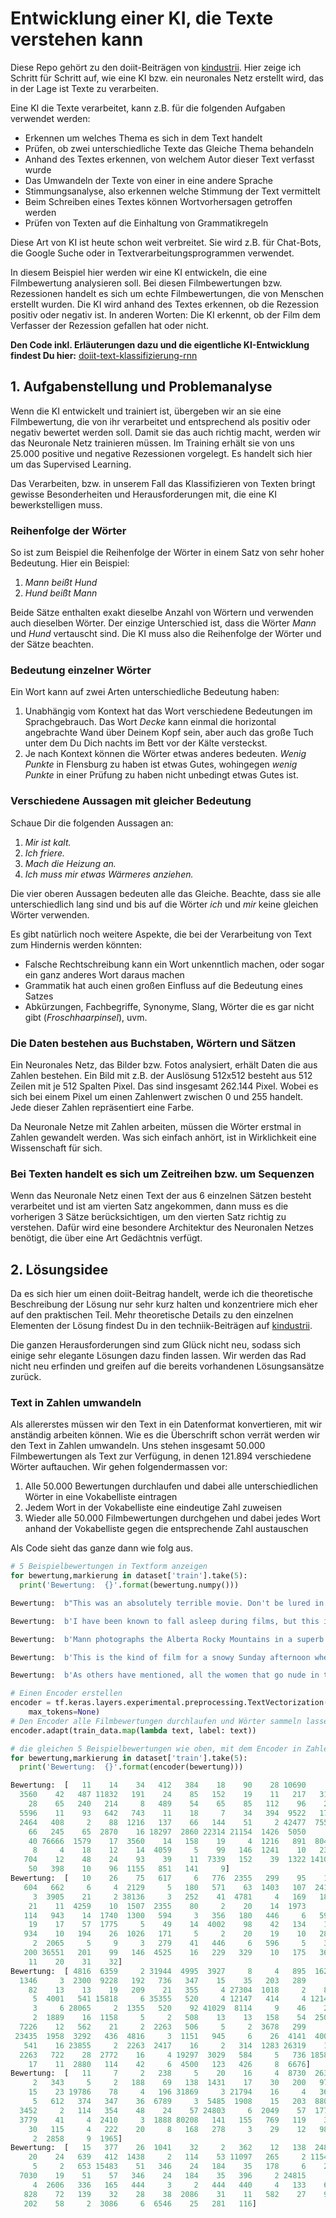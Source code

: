 # Entwicklung einer KI, die Texte verstehen kann

Diese Repo gehört zu den doiit-Beiträgen von [kindustrii](https://www.kindustrii.de).
Hier zeige ich Schritt für Schritt auf, wie eine KI bzw. ein neuronales Netz erstellt wird, das in der Lage ist Texte zu verarbeiten.

Eine KI die Texte verarbeitet, kann z.B. für die folgenden Aufgaben verwendet werden:
- Erkennen um welches Thema es sich in dem Text handelt
- Prüfen, ob zwei unterschiedliche Texte das Gleiche Thema behandeln
- Anhand des Textes erkennen, von welchem Autor dieser Text verfasst wurde
- Das Umwandeln der Texte von einer in eine andere Sprache 
- Stimmungsanalyse, also erkennen welche Stimmung der Text vermittelt
- Beim Schreiben eines Textes können Wortvorhersagen getroffen werden
- Prüfen von Texten auf die Einhaltung von Grammatikregeln

Diese Art von KI ist heute schon weit verbreitet. Sie wird z.B. für Chat-Bots, die Google Suche oder in Textverarbeitungsprogrammen verwendet.

In diesem Beispiel hier werden wir eine KI entwickeln, die eine Filmbewertung analysieren soll. Bei diesen Filmbewertungen bzw. Rezessionen handelt es sich um echte Filmbewertungen, die von Menschen erstellt wurden. Die KI wird anhand des Textes erkennen, ob die Rezession positiv oder negativ ist. In anderen Worten: Die KI erkennt, ob der Film dem Verfasser der Rezession gefallen hat oder nicht.

**Den Code inkl. Erläuterungen dazu und die eigentliche KI-Entwicklung findest Du hier:** [doiit-text-klassifizierung-rnn](https://github.com/kindustrii/doiit-text-klassifizierung-rnn/blob/main/doiit_text_klassifizierung_mit_rnn.ipynb)

## 1. Aufgabenstellung und Problemanalyse 

Wenn die KI entwickelt und trainiert ist, übergeben wir an sie eine Filmbewertung, die von ihr verarbeitet und entsprechend als positiv oder negativ bewertet werden soll. Damit sie das auch richtig macht, werden wir das Neuronale Netz trainieren müssen. Im Training erhält sie von uns 25.000 positive und negative Rezessionen vorgelegt. Es handelt sich hier um das Supervised Learning.

Das Verarbeiten, bzw. in unserem Fall das Klassifizieren von Texten bringt gewisse Besonderheiten und Herausforderungen mit, die eine KI bewerkstelligen muss. 

### Reihenfolge der Wörter

So ist zum Beispiel die Reihenfolge der Wörter in einem Satz von sehr hoher Bedeutung. Hier ein Beispiel:
1. *Mann beißt Hund*
2. *Hund beißt Mann*

Beide Sätze enthalten exakt dieselbe Anzahl von Wörtern und verwenden auch dieselben Wörter. Der einzige Unterschied ist, dass die Wörter *Mann* und *Hund* vertauscht sind. Die KI muss also die Reihenfolge der Wörter und der Sätze beachten.

### Bedeutung einzelner Wörter

Ein Wort kann auf zwei Arten unterschiedliche Bedeutung haben:
1. Unabhängig vom Kontext hat das Wort verschiedene Bedeutungen im Sprachgebrauch. Das Wort *Decke* kann einmal die horizontal angebrachte Wand über Deinem Kopf sein, aber auch das große Tuch unter dem Du Dich nachts im Bett vor der Kälte versteckst.
2. Je nach Kontext können die Wörter etwas anderes bedeuten. *Wenig Punkte* in Flensburg zu haben ist etwas Gutes, wohingegen *wenig Punkte* in einer Prüfung zu haben nicht unbedingt etwas Gutes ist.

### Verschiedene Aussagen mit gleicher Bedeutung

Schaue Dir die folgenden Aussagen an:
1. *Mir ist kalt.*
2. *Ich friere.*
3. *Mach die Heizung an.*
4. *Ich muss mir etwas Wärmeres anziehen.*

Die vier oberen Aussagen bedeuten alle das Gleiche. Beachte, dass sie alle unterschiedlich lang sind und bis auf die Wörter *ich* und *mir* keine gleichen Wörter verwenden.

Es gibt natürlich noch weitere Aspekte, die bei der Verarbeitung von Text zum Hindernis werden könnten:
- Falsche Rechtschreibung kann ein Wort unkenntlich machen, oder sogar ein ganz anderes Wort daraus machen
- Grammatik hat auch einen großen Einfluss auf die Bedeutung eines Satzes
- Abkürzungen, Fachbegriffe, Synonyme, Slang, Wörter die es gar nicht gibt (*Froschhaarpinsel*), uvm.

### Die Daten bestehen aus Buchstaben, Wörtern und Sätzen 

Ein Neuronales Netz, das Bilder bzw. Fotos analysiert, erhält Daten die aus Zahlen bestehen. Ein Bild mit z.B. der Auslösung 512x512 besteht aus 512 Zeilen mit je 512 Spalten Pixel. Das sind insgesamt 262.144 Pixel. Wobei es sich bei einem Pixel um einen Zahlenwert zwischen 0 und 255 handelt. Jede dieser Zahlen repräsentiert eine Farbe.

Da Neuronale Netze mit Zahlen arbeiten, müssen die Wörter erstmal in Zahlen gewandelt werden. Was sich einfach anhört, ist in Wirklichkeit eine Wissenschaft für sich.

### Bei Texten handelt es sich um Zeitreihen bzw. um Sequenzen

Wenn das Neuronale Netz einen Text der aus 6 einzelnen Sätzen besteht verarbeitet und ist am vierten Satz angekommen, dann muss es die vorherigen 3 Sätze berücksichtigen, um den vierten Satz richtig zu verstehen. Dafür wird eine besondere Architektur des Neuronalen Netzes benötigt, die über eine Art Gedächtnis verfügt.

## 2. Lösungsidee

Da es sich hier um einen doiit-Beitrag handelt, werde ich die theoretische Beschreibung der Lösung nur sehr kurz halten und konzentriere mich eher auf den praktischen Teil. Mehr theoretische Details zu den einzelnen Elementen der Lösung findest Du in den techniik-Beiträgen auf [kindustrii](https://www.kindustrii.de).

Die ganzen Herausforderungen sind zum Glück nicht neu, sodass sich einige sehr elegante Lösungen dazu finden lassen. Wir werden das Rad nicht neu erfinden und greifen auf die bereits vorhandenen Lösungsansätze zurück.

### Text in Zahlen umwandeln

Als allererstes müssen wir den Text in ein Datenformat konvertieren, mit wir anständig arbeiten können. Wie es die Überschrift schon verrät werden wir den Text in Zahlen umwandeln. Uns stehen insgesamt 50.000 Filmbewertungen als Text zur Verfügung, in denen 121.894 verschiedene Wörter auftauchen. Wir gehen folgendermassen  vor:

1. Alle 50.000 Bewertungen durchlaufen und dabei alle unterschiedlichen Wörter in eine Vokabelliste eintragen
2. Jedem Wort in der Vokabelliste eine eindeutige Zahl zuweisen
3. Wieder alle 50.000 Filmbewertungen durchgehen und dabei jedes Wort anhand der Vokabelliste gegen die entsprechende Zahl austauschen

Als Code sieht das ganze dann wie folg aus.

```python
# 5 Beispielbewertungen in Textform anzeigen
for bewertung,markierung in dataset['train'].take(5):
  print('Bewertung:  {}'.format(bewertung.numpy()))
```
```python
Bewertung:  b"This was an absolutely terrible movie. Don't be lured in by Christopher Walken or Michael Ironside. Both are great actors, but this must simply be their worst role in history. Even their great acting could not redeem this movie's ridiculous storyline. This movie is an early nineties US propaganda piece. The most pathetic scenes were those when the Columbian rebels were making their cases for revolutions. Maria Conchita Alonso appeared phony, and her pseudo-love affair with Walken was nothing but a pathetic emotional plug in a movie that was devoid of any real meaning. I am disappointed that there are movies like this, ruining actor's like Christopher Walken's good name. I could barely sit through it."

Bewertung:  b'I have been known to fall asleep during films, but this is usually due to a combination of things including, really tired, being warm and comfortable on the sette and having just eaten a lot. However on this occasion I fell asleep because the film was rubbish. The plot development was constant. Constantly slow and boring. Things seemed to happen, but with no explanation of what was causing them or why. I admit, I may have missed part of the film, but i watched the majority of it and everything just seemed to happen of its own accord without any real concern for anything else. I cant recommend this film at all.'

Bewertung:  b'Mann photographs the Alberta Rocky Mountains in a superb fashion, and Jimmy Stewart and Walter Brennan give enjoyable performances as they always seem to do. <br /><br />But come on Hollywood - a Mountie telling the people of Dawson City, Yukon to elect themselves a marshal (yes a marshal!) and to enforce the law themselves, then gunfighters battling it out on the streets for control of the town? <br /><br />Nothing even remotely resembling that happened on the Canadian side of the border during the Klondike gold rush. Mr. Mann and company appear to have mistaken Dawson City for Deadwood, the Canadian North for the American Wild West.<br /><br />Canadian viewers be prepared for a Reefer Madness type of enjoyable howl with this ludicrous plot, or, to shake your head in disgust.'

Bewertung:  b'This is the kind of film for a snowy Sunday afternoon when the rest of the world can go ahead with its own business as you descend into a big arm-chair and mellow for a couple of hours. Wonderful performances from Cher and Nicolas Cage (as always) gently row the plot along. There are no rapids to cross, no dangerous waters, just a warm and witty paddle through New York life at its best. A family film in every sense and one that deserves the praise it received.'

Bewertung:  b'As others have mentioned, all the women that go nude in this film are mostly absolutely gorgeous. The plot very ably shows the hypocrisy of the female libido. When men are around they want to be pursued, but when no "men" are around, they become the pursuers of a 14 year old boy. And the boy becomes a man really fast (we should all be so lucky at this age!). He then gets up the courage to pursue his true love.'
```
```python
# Einen Encoder erstellen
encoder = tf.keras.layers.experimental.preprocessing.TextVectorization(
    max_tokens=None)
# Den Encoder alle Filmbewertungen durchlaufen und Wörter sammeln lassen
encoder.adapt(train_data.map(lambda text, label: text))
```
```python
# die gleichen 5 Beispielbewertungen wie oben, mit dem Encoder in Zahlen umwandeln und anzeigen
for bewertung,markierung in dataset['train'].take(5):
  print('Bewertung:  {}'.format(encoder(bewertung)))
```
```python
Bewertung:  [   11    14    34   412   384    18    90    28 10690     8    33  1322
  3560    42   487 11832   191    24    85   152    19    11   217   316
    28    65   240   214     8   489    54    65    85   112    96    22
  5596    11    93   642   743    11    18     7    34   394  9522   170
  2464   408     2    88  1216   137    66   144    51     2 42477  7558
    66   245    65  2870    16 18297  2860 22314 21154  1426  5050     3
    40 76666  1579    17  3560    14   158    19     4  1216   891  8040
     8     4    18    12    14  4059     5    99   146  1241    10   237
   704    12    48    24    93    39    11  7339   152    39  1322 14109
    50   398    10    96  1155   851   141     9]
Bewertung:  [   10    26    75   617     6   776  2355   299    95    19    11     7
   604   662     6     4  2129     5   180   571    63  1403   107  2410
     3  3905    21     2 38136     3   252    41  4781     4   169   186
    21    11  4259    10  1507  2355    80     2    20    14  1973     2
   114   943    14  1740  1300   594     3   356   180   446     6   596
    19    17    57  1775     5    49    14  4002    98    42   134    10
   934    10   194    26  1026   171     5     2    20    19    10   284
     2  2065     5     9     3   279    41   446     6   596     5    30
   200 36551   201    99   146  4525    16   229   329    10   175   368
    11    20    31    32]
Bewertung:  [ 4816  6359     2 31944  4995  3927     8     4   895  1620     3  1940
  1346     3  2300  9228   192   736   347    15    35   203   289     6
    82    13    13    19   209    21   355     4 27304  1018     2    83
     5  4001   541 15818     6 35355   520     4 12147   414     4 12147
     3     6 28065     2  1355   520    92 41029  8114     9    46    21
     2  1889    16  1158     5     2   508    13    13   158    54  2501
  7226    12   562    21     2  2263   506     5     2  3678   299     2
 23435  1958  3292   436  4816     3  1151   945     6    26  4141  4001
   541    16 23855     2  2263  2417    16     2   314  1283 26319    13
  2263   722    28  2772    16     4 19297  3029   584     5   736 18586
    17    11  2880   114    42     6  4500   123   426     8  6676]
Bewertung:  [   11     7     2   238     5    20    16     4  8730  2634  2650    51
     2   343     5     2   188    69   138  1431    17    30   200   978
    15    23 19786    78     4   196 31869     3 21794    16     4   365
     5   612   374   347    36  6789     3  5485  1908    15   203  8801
  3452     2   114   354    48    24    57 24803     6  2049    57  1776
  3779    41     4  2410     3  1888 80208   141   155   769   119    31
    30   115     4   222    20     8   168   278     3    29    12   985
     2  2858     9  1965]
Bewertung:  [   15   377    26  1041    32     2   362    12   138  2483     8    11
    20    24   639   412  1438     2   114    53 11097   265     2 11546
     5     2   653 15483    51   346    24   184    35   178     6    28
  7030    19    51    57   346    24   184    35   396     2 24815     5
     4  2606   336   165   444     3     2   444   440     4   133    63
   828    72   139    32    28    38  2086    31    11   582    27    92
   202    58     2  3086     6  6546    25   281   116]
```
